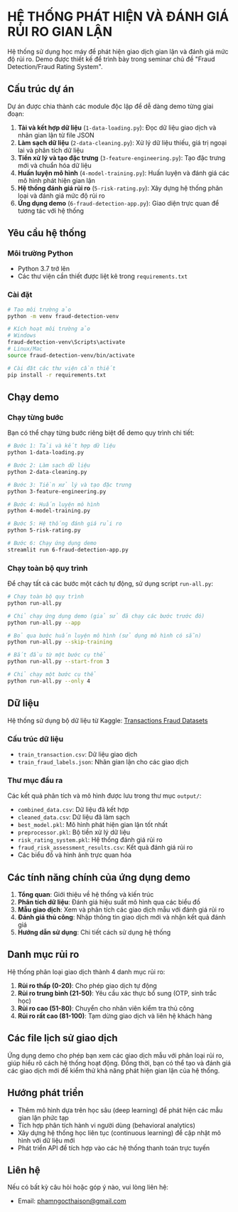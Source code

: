 # HỆ THỐNG PHÁT HIỆN VÀ ĐÁNH GIÁ RỦI RO GIAN LẬN

Hệ thống sử dụng học máy để phát hiện giao dịch gian lận và đánh giá mức độ rủi ro. Demo được thiết kế để trình bày trong seminar chủ đề "Fraud Detection/Fraud Rating System".

## Cấu trúc dự án

Dự án được chia thành các module độc lập để dễ dàng demo từng giai đoạn:

1. **Tải và kết hợp dữ liệu** (`1-data-loading.py`): Đọc dữ liệu giao dịch và nhãn gian lận từ file JSON
2. **Làm sạch dữ liệu** (`2-data-cleaning.py`): Xử lý dữ liệu thiếu, giá trị ngoại lai và phân tích dữ liệu
3. **Tiền xử lý và tạo đặc trưng** (`3-feature-engineering.py`): Tạo đặc trưng mới và chuẩn hóa dữ liệu
4. **Huấn luyện mô hình** (`4-model-training.py`): Huấn luyện và đánh giá các mô hình phát hiện gian lận
5. **Hệ thống đánh giá rủi ro** (`5-risk-rating.py`): Xây dựng hệ thống phân loại và đánh giá mức độ rủi ro
6. **Ứng dụng demo** (`6-fraud-detection-app.py`): Giao diện trực quan để tương tác với hệ thống

## Yêu cầu hệ thống

### Môi trường Python
- Python 3.7 trở lên
- Các thư viện cần thiết được liệt kê trong `requirements.txt`

### Cài đặt

```bash
# Tạo môi trường ảo
python -m venv fraud-detection-venv

# Kích hoạt môi trường ảo
# Windows
fraud-detection-venv\Scripts\activate
# Linux/Mac
source fraud-detection-venv/bin/activate

# Cài đặt các thư viện cần thiết
pip install -r requirements.txt
```

## Chạy demo

### Chạy từng bước

Bạn có thể chạy từng bước riêng biệt để demo quy trình chi tiết:

```bash
# Bước 1: Tải và kết hợp dữ liệu
python 1-data-loading.py

# Bước 2: Làm sạch dữ liệu
python 2-data-cleaning.py

# Bước 3: Tiền xử lý và tạo đặc trưng
python 3-feature-engineering.py

# Bước 4: Huấn luyện mô hình
python 4-model-training.py

# Bước 5: Hệ thống đánh giá rủi ro
python 5-risk-rating.py

# Bước 6: Chạy ứng dụng demo
streamlit run 6-fraud-detection-app.py
```

### Chạy toàn bộ quy trình

Để chạy tất cả các bước một cách tự động, sử dụng script `run-all.py`:

```bash
# Chạy toàn bộ quy trình
python run-all.py

# Chỉ chạy ứng dụng demo (giả sử đã chạy các bước trước đó)
python run-all.py --app

# Bỏ qua bước huấn luyện mô hình (sử dụng mô hình có sẵn)
python run-all.py --skip-training

# Bắt đầu từ một bước cụ thể
python run-all.py --start-from 3

# Chỉ chạy một bước cụ thể
python run-all.py --only 4
```

## Dữ liệu

Hệ thống sử dụng bộ dữ liệu từ Kaggle: [Transactions Fraud Datasets](https://www.kaggle.com/datasets/computingvictor/transactions-fraud-datasets)

### Cấu trúc dữ liệu

- `train_transaction.csv`: Dữ liệu giao dịch
- `train_fraud_labels.json`: Nhãn gian lận cho các giao dịch

### Thư mục đầu ra

Các kết quả phân tích và mô hình được lưu trong thư mục `output/`:

- `combined_data.csv`: Dữ liệu đã kết hợp
- `cleaned_data.csv`: Dữ liệu đã làm sạch
- `best_model.pkl`: Mô hình phát hiện gian lận tốt nhất
- `preprocessor.pkl`: Bộ tiền xử lý dữ liệu
- `risk_rating_system.pkl`: Hệ thống đánh giá rủi ro
- `fraud_risk_assessment_results.csv`: Kết quả đánh giá rủi ro
- Các biểu đồ và hình ảnh trực quan hóa

## Các tính năng chính của ứng dụng demo

1. **Tổng quan**: Giới thiệu về hệ thống và kiến trúc
2. **Phân tích dữ liệu**: Đánh giá hiệu suất mô hình qua các biểu đồ
3. **Mẫu giao dịch**: Xem và phân tích các giao dịch mẫu với đánh giá rủi ro
4. **Đánh giá thủ công**: Nhập thông tin giao dịch mới và nhận kết quả đánh giá
5. **Hướng dẫn sử dụng**: Chi tiết cách sử dụng hệ thống

## Danh mục rủi ro

Hệ thống phân loại giao dịch thành 4 danh mục rủi ro:

1. **Rủi ro thấp (0-20)**: Cho phép giao dịch tự động
2. **Rủi ro trung bình (21-50)**: Yêu cầu xác thực bổ sung (OTP, sinh trắc học)
3. **Rủi ro cao (51-80)**: Chuyển cho nhân viên kiểm tra thủ công
4. **Rủi ro rất cao (81-100)**: Tạm dừng giao dịch và liên hệ khách hàng

## Các file lịch sử giao dịch

Ứng dụng demo cho phép bạn xem các giao dịch mẫu với phân loại rủi ro, giúp hiểu rõ cách hệ thống hoạt động. Đồng thời, bạn có thể tạo và đánh giá các giao dịch mới để kiểm thử khả năng phát hiện gian lận của hệ thống.

## Hướng phát triển

- Thêm mô hình dựa trên học sâu (deep learning) để phát hiện các mẫu gian lận phức tạp
- Tích hợp phân tích hành vi người dùng (behavioral analytics)
- Xây dựng hệ thống học liên tục (continuous learning) để cập nhật mô hình với dữ liệu mới
- Phát triển API để tích hợp vào các hệ thống thanh toán trực tuyến

## Liên hệ

Nếu có bất kỳ câu hỏi hoặc góp ý nào, vui lòng liên hệ:
- Email: phamngocthaison@gmail.com